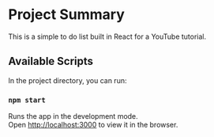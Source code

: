 # Project Summary 
This is a simple to do list built in React for a YouTube tutorial. 

## Available Scripts
In the project directory, you can run:
### `npm start`

Runs the app in the development mode.<br>
Open [http://localhost:3000](http://localhost:3000) to view it in the browser.
